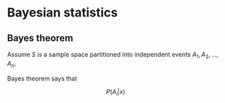 
# Bayesian statistics
## Bayes theorem
Assume $S$ is a sample space partitioned into independent events $A_1, A_2, \ldots, A_n$. 

Bayes theorem says that

$$P(A_i\vert x)$$
<!--stackedit_data:
eyJoaXN0b3J5IjpbMTQ0MzYzMDQ3MV19
-->